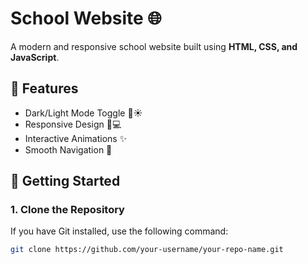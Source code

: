 # School Website 🌐  

A modern and responsive school website built using **HTML, CSS, and JavaScript**.  

## 📌 Features  
- Dark/Light Mode Toggle 🌙☀️  
- Responsive Design 📱💻  
- Interactive Animations ✨  
- Smooth Navigation 🏫  

## 🚀 Getting Started  
### **1. Clone the Repository**  
If you have Git installed, use the following command:  
```bash
git clone https://github.com/your-username/your-repo-name.git
